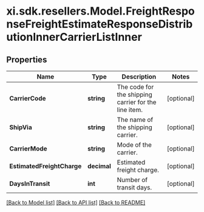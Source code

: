 # xi.sdk.resellers.Model.FreightResponseFreightEstimateResponseDistributionInnerCarrierListInner

## Properties

Name | Type | Description | Notes
------------ | ------------- | ------------- | -------------
**CarrierCode** | **string** | The code for the shipping carrier for the line item. | [optional] 
**ShipVia** | **string** | The name of the shipping carrier. | [optional] 
**CarrierMode** | **string** | Mode of the carrier. | [optional] 
**EstimatedFreightCharge** | **decimal** | Estimated freight charge. | [optional] 
**DaysInTransit** | **int** | Number of transit days. | [optional] 

[[Back to Model list]](../README.md#documentation-for-models) [[Back to API list]](../README.md#documentation-for-api-endpoints) [[Back to README]](../README.md)

